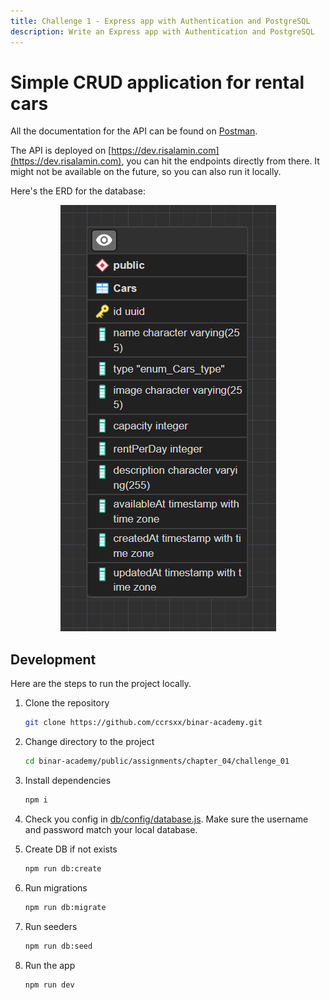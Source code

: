 ```yaml
---
title: Challenge 1 - Express app with Authentication and PostgreSQL
description: Write an Express app with Authentication and PostgreSQL
---
```


# Simple CRUD application for rental cars

All the documentation for the API can be found on [Postman](https://www.postman.com/ccrsxx/workspace/rental-car).

The API is deployed on [https://dev.risalamin.com](https://dev.risalamin.com), you can hit the endpoints directly from there. It might not be available on the future, so you can also run it locally.

Here's the ERD for the database:

<p align='center'>
  <img src='./.github/assets/erd.png' />
</p>

## Development

Here are the steps to run the project locally.

1. Clone the repository

   ```bash
   git clone https://github.com/ccrsxx/binar-academy.git
   ```

1. Change directory to the project

   ```bash
   cd binar-academy/public/assignments/chapter_04/challenge_01
   ```

1. Install dependencies

   ```bash
   npm i
   ```

1. Check you config in [db/config/database.js](./db/config/database.js). Make sure the username and password match your local database.

1. Create DB if not exists

   ```bash
   npm run db:create
   ```

1. Run migrations

   ```bash
   npm run db:migrate
   ```

1. Run seeders

   ```bash
   npm run db:seed
   ```

1. Run the app

   ```bash
   npm run dev
   ```
